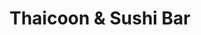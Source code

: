 ---
layout: place
title: Thaicoon & Sushi Bar
permalink: /georgia/marietta/thaicoon-sushi-bar.html
stateAbbr: GA
stateName: Georgia
cityName: Marietta
seo:
  type: restaurant
  links: null
place_id: ChIJjRlOFyUU9YgRnjX1IOy8Mg0
photos:
  - name: >-
      places/ChIJjRlOFyUU9YgRnjX1IOy8Mg0/photos/AeeoHcIjtLrFRZ_YheKUsZaz22zk1gJ2rn_GsHHQEHawBzU-5tyVAmH_T2hsLk3jAtG4e0e9e6FwTSrlTENfADXXQRmqHRgUdf_78vG8RlYVnkCqJGtB0oDUm8UVE_f6P9l_0d-eSYMN5MHExMtGUVoIlO6-UK4cRGaN8t5fylH8Aylo7zq9bE2boXnHOT88qwTG7KcHpwJAdJqFaek-HBgQtYDkXvyp9DqDz4Bj8tiPvPWFXr4I80fmoVOGOND-1tDA7uEHjS-NJB-yWmFj_RiTSkwV_op9gSwgUtGr_TWzTzbu5KnfFfc2rAf-pQGSLtjVfihv7duAXz_j7LFdqI2OyRMl-MnXewbZoK_VgMg9swSdwdxlfPRdBg9reZ_O9UdiJ14H6T0LneQ3-aqrKl_T1ed_ISMLcXGW0sZgzHhWwZE8PQ
    widthPx: 4032
    heightPx: 3024
    authorAttributions:
      - displayName: Scott Andrews
        uri: https://maps.google.com/maps/contrib/110452335640496502629
        photoUri: >-
          https://lh3.googleusercontent.com/a-/ALV-UjU7ln7jccLAE-piDH9GBO4O7Fa8KKHY0UiGGE_PKrGZrzjWelQm=s100-p-k-no-mo
    flagContentUri: >-
      https://www.google.com/local/imagery/report/?cb_client=maps_api_places.places_api&image_key=!1e10!2sCIHM0ogKEICAgMDwuam4CA&hl=en-US
    googleMapsUri: >-
      https://www.google.com/maps/place//data=!3m4!1e2!3m2!1sCIHM0ogKEICAgMDwuam4CA!2e10!4m2!3m1!1s0x88f51425174e198d:0xd32bcec20f5359e
  - name: >-
      places/ChIJjRlOFyUU9YgRnjX1IOy8Mg0/photos/AeeoHcKrnjmWQMwPPu8TCnqvkb-xk3GqI8Xd3wNV2WFtVR2fZrXPM5_xqfEIUkb8x4v7y7gWjnH7Sw87fh761fUEr20Ea09B0UStHPSL083KPQ5hM2Xb18H9wSzpH6pMPbpvUmvGLKgcw1vEarlLGzTntUag8dPqEzTLHaHgUiJcKFl3RzgBOmM2BgcghARTqVZ5LkFi-ZP-5GHOl1k2HiftQmJUW3I2llzBgI_C1vf2gw-kmO0Nu9e3_rroCSnVXysHLp9P4hGm5G2kYL3RlAF7JyOORlFR3-A-SlGr2q-GrXZkLmOQycGxE-OHqmFtvGvbMHUh4B9JrFS03m81L4sl0EGyvP0MIm9_4geyH-vFv_wRKNQuxY4tUgCbMGjwIcHk7bMCzoBn_u1hWc1rNfemT_QY6eFqnekPya8JMwNwrf0trs8
    widthPx: 4032
    heightPx: 1960
    authorAttributions:
      - displayName: SERGIO GILL
        uri: https://maps.google.com/maps/contrib/116059312331166613135
        photoUri: >-
          https://lh3.googleusercontent.com/a-/ALV-UjW54P1r37u3JTXAYuLNIy2T6Uh9xK2LC0RY8PrWLcUB-TgRh8BR=s100-p-k-no-mo
    flagContentUri: >-
      https://www.google.com/local/imagery/report/?cb_client=maps_api_places.places_api&image_key=!1e10!2sCIHM0ogKEICAgIC47uOvpgE&hl=en-US
    googleMapsUri: >-
      https://www.google.com/maps/place//data=!3m4!1e2!3m2!1sCIHM0ogKEICAgIC47uOvpgE!2e10!4m2!3m1!1s0x88f51425174e198d:0xd32bcec20f5359e
  - name: >-
      places/ChIJjRlOFyUU9YgRnjX1IOy8Mg0/photos/AeeoHcImv9fVBWeKqwbL2TxMTgw3V_BKW1ljp3eBh5MmKiPJjgwl_JkXusxk58tjdn4FISSW4cAtq3jzfTrJgoPJAmfdADEPe_fFE2YVRPgP3sYL1X7vlH9JDmFutqHWVBW7-mahETDzFOU0KzqxfJE0xUu8CqxSEmT3wLVK43Xi6zAgDmORhbxQt5x06ACJMMZXVOMi28bz_glPS9LCeUE_73gm42VmSQ3kb28LnZYt24UqnJzqHvtW54_LGjsF-Yx6DW9GbrRXlwQ5SxgQFXZSfQaVEA3gp_DXDi-MMWyhB62ddItovc9ugxKVHOlk3aGJ3ZnLS-k2lkx-CvOLKSZYJV-w7cHRObAkElYYBc6WOS_lZblqnBAOwnc5yggacLXMqJekNNboNlDsFGzuWM0xQr7e7i0HeslOecdDuL_tFzavZf5H
    widthPx: 4080
    heightPx: 3072
    authorAttributions:
      - displayName: Darrin Keaton
        uri: https://maps.google.com/maps/contrib/104668872333866680613
        photoUri: >-
          https://lh3.googleusercontent.com/a-/ALV-UjWUwyVMIG18LXCouemZaj5Evv7zbRqfZSCsqj6ofOKzNe3pxtJH=s100-p-k-no-mo
    flagContentUri: >-
      https://www.google.com/local/imagery/report/?cb_client=maps_api_places.places_api&image_key=!1e10!2sCIHM0ogKEICAgMDI86-h4QE&hl=en-US
    googleMapsUri: >-
      https://www.google.com/maps/place//data=!3m4!1e2!3m2!1sCIHM0ogKEICAgMDI86-h4QE!2e10!4m2!3m1!1s0x88f51425174e198d:0xd32bcec20f5359e
  - name: >-
      places/ChIJjRlOFyUU9YgRnjX1IOy8Mg0/photos/AeeoHcLnjBpMK9MiteTm6KrAmKeI3OpKiZ2X0NHrPbcWY4adzQociWhZNVXioLLv1xpVwa7_MF1lXRXUkKcApNzME25H2n6fVgPuh5_SJzmJcYVTamIqtPG72cr_mj-BxlPVfERmsonntUlEuK-2dQeNmwNf3Lk42tnKzXwtppG-OY1nffxVb6orpkWfrHpcQq6l2DXub-DWTNnUwlyOtyC70ayplWU64jsLKx7LpZ6eWtcEdtj0aRgGisO4uwDXo-_HO5jZo7scbYvpYvg0LnnR1kx7NaTOaOPi1RarZVLoJOqCwWYJgA9bz7hGyuEn2eVQR_aqPmkQyUhexyUywPRaaWVFUPOz114d5W6DOSfbfMXlQutKWPOCNFDqujdekY3m9P8zyzyI_5VZvZiHUHu_Uj56RCwt-OGrkGXKtg
    widthPx: 4800
    heightPx: 3600
    authorAttributions:
      - displayName: Scott Andrews
        uri: https://maps.google.com/maps/contrib/110452335640496502629
        photoUri: >-
          https://lh3.googleusercontent.com/a-/ALV-UjU7ln7jccLAE-piDH9GBO4O7Fa8KKHY0UiGGE_PKrGZrzjWelQm=s100-p-k-no-mo
    flagContentUri: >-
      https://www.google.com/local/imagery/report/?cb_client=maps_api_places.places_api&image_key=!1e10!2sCIHM0ogKEICAgMDwuam4mAE&hl=en-US
    googleMapsUri: >-
      https://www.google.com/maps/place//data=!3m4!1e2!3m2!1sCIHM0ogKEICAgMDwuam4mAE!2e10!4m2!3m1!1s0x88f51425174e198d:0xd32bcec20f5359e
  - name: >-
      places/ChIJjRlOFyUU9YgRnjX1IOy8Mg0/photos/AeeoHcIaa3Bs85vdIVh1_6qYF45zHHezgAo6ECAfkhTVwrdMKo0TPFApccS7ur1lQ06auWKCEV7nVSUJrihFIldOM3ouzE33rhTvl3pz-vAKfqa8hGhNS9VaICYRdNp8Fme3rUtpzr9cKseygZmUifaaj04Y2MlmFj86oVIYX4WqcFDDhqnTxOJquf2JluT9nUjOFHdwkqJgupnbpL4EXC1pw8dbQuiHI-mm5lhAFkraY6vszBrNjwf228YKLPDcOUKVqT3-6vXJYvzQKupQERo7bDuPcdknCY_eV4ofBOu8sH4I77FNO0AEOfetT-hgDHah76xc4lLYVO2h7x7kodX8mbabeULKX24XFuURBB1C_4TwW_ND1nTLhnnhrhHL7NUc5yE72I3mzqZ182af7XBg3lUvH-1x7FG_x69XGfe6zms_-HI
    widthPx: 4032
    heightPx: 3024
    authorAttributions:
      - displayName: Scott Andrews
        uri: https://maps.google.com/maps/contrib/110452335640496502629
        photoUri: >-
          https://lh3.googleusercontent.com/a-/ALV-UjU7ln7jccLAE-piDH9GBO4O7Fa8KKHY0UiGGE_PKrGZrzjWelQm=s100-p-k-no-mo
    flagContentUri: >-
      https://www.google.com/local/imagery/report/?cb_client=maps_api_places.places_api&image_key=!1e10!2sCIHM0ogKEICAgMDwuam4qAE&hl=en-US
    googleMapsUri: >-
      https://www.google.com/maps/place//data=!3m4!1e2!3m2!1sCIHM0ogKEICAgMDwuam4qAE!2e10!4m2!3m1!1s0x88f51425174e198d:0xd32bcec20f5359e
  - name: >-
      places/ChIJjRlOFyUU9YgRnjX1IOy8Mg0/photos/AeeoHcJCKyBfXlTCggSEMgv0jKzU8O1yzyoExEOLyBDYr2E21hcDM65jxjEYkiqL17am1TuFUUFFdmmReiZbbbtiorJLVFpllRmZzZyOQ4MRdcLq09sSfPkO6Vo4UOWHrAPGrnYUn2AVOuFxPkHUG6HIzvDlNWXnX8yZcc4sJ_gKb_tI9tgvGu8noI3TNlNP32WBNuYHfEwfy8B8LZKe7ZMKN_ANcynXk2Fmqj3SSWBkyfcSpf4iUU95O9MTIrThtD84Ln-uSz4V1rum2xY6HrJSsrcGdlEvD3GbnmmiAhq7KVvh2f6KER2g_ll8cCjHx71zMLb8IqDS9Kca17ctV8BVAq9w86k6v55GmdXnQbVqa8WjnmvVB4P82jSgYC4wHHinrICD4aKHJaSsNa14O9OqVSb3s4ywyxFL9ZUorUo0wTgvoPuk
    widthPx: 4000
    heightPx: 2252
    authorAttributions:
      - displayName: Seth Horne
        uri: https://maps.google.com/maps/contrib/113672779643669969760
        photoUri: >-
          https://lh3.googleusercontent.com/a-/ALV-UjXkxQ3X4cPYPi1C-EpXzEKzDc7wj0y9RDK9VNVVM4y9BOhtrzjz2Q=s100-p-k-no-mo
    flagContentUri: >-
      https://www.google.com/local/imagery/report/?cb_client=maps_api_places.places_api&image_key=!1e10!2sCIHM0ogKEICAgICj57uzzgE&hl=en-US
    googleMapsUri: >-
      https://www.google.com/maps/place//data=!3m4!1e2!3m2!1sCIHM0ogKEICAgICj57uzzgE!2e10!4m2!3m1!1s0x88f51425174e198d:0xd32bcec20f5359e
  - name: >-
      places/ChIJjRlOFyUU9YgRnjX1IOy8Mg0/photos/AeeoHcLsVZfgkG3uyYK5J_C1LfWnotxrJ8bf6lI0EjAt1r4b0_WJhrNOQYKzAmOWJR7OKq19rgzyE1yC2fvOZlj7AaralMOFfiJ31W1HFDKICGk9PS1uC655Gqa-Ff_at7fQTRF65OH_8nBxcc_s7IJO24yIsKSN1PgUDWVWDFi8v2aQr2-g-ufAVBR5YRoRJQOg2RdtvYYTy_xFFnVt3A7bT2goTBDLFtb46spvHljCxO5AaeskzA7pTIu4soJsAUf7p1ZtFHRBKWMyWo1Ivcx7UrB97L5kGZHhq3H8ZPF2W71iEv9_fkg0mZ_GCdY3OQiMa-IEfVTKCVMOOQm5V8nRmp_7_a4DhDhNUsl6XxH3XdB0OKM-x0Zp3tkl_cO8W8mr5fgaqWOFWxTxscavVwCRc52Bt371a0GtNrYBgQvzy78aKtWb
    widthPx: 4080
    heightPx: 3072
    authorAttributions:
      - displayName: Darrin Keaton
        uri: https://maps.google.com/maps/contrib/104668872333866680613
        photoUri: >-
          https://lh3.googleusercontent.com/a-/ALV-UjWUwyVMIG18LXCouemZaj5Evv7zbRqfZSCsqj6ofOKzNe3pxtJH=s100-p-k-no-mo
    flagContentUri: >-
      https://www.google.com/local/imagery/report/?cb_client=maps_api_places.places_api&image_key=!1e10!2sCIHM0ogKEICAgMDI86-hkQE&hl=en-US
    googleMapsUri: >-
      https://www.google.com/maps/place//data=!3m4!1e2!3m2!1sCIHM0ogKEICAgMDI86-hkQE!2e10!4m2!3m1!1s0x88f51425174e198d:0xd32bcec20f5359e
  - name: >-
      places/ChIJjRlOFyUU9YgRnjX1IOy8Mg0/photos/AeeoHcLLoF6b-lhDbs_fJDRKMpaH8CM36Vzt5lQctufjTOYllAvgxe_5ka00a0NxP53JIHaqkQVEZGL_u7Uo713Gvk42RSENKjxTjQ3-huMwa8BigvSjXI6ClaVLgXjL7o1B9XMyHBkihXFbnurm1MBjXcCoqlmYvqMSlQMfZrh5QhJDJi7jFWqMXEjUd1Yq0nYrhGthoWeLGOs9prKQ6k_nyKaUFuprRyekCdh-17tt-q3ZKdxwHTLmgiMs5N2n8WDVbRFvT7JPBhQzvljwAcNEMfMqmNG3-WDW-G2UcMVr5cYnW3oRVtb3xQqd-s_AdSWY1KmFkwYQYKFyqQEVqnHHbK6yMo4FenG5JSHyb2RivPam6eTMzJObU0xFsF6Lb63oWDxc6acCiudvRrmPkWKBF4kquhQKFXDffRJ39BL5fXU
    widthPx: 4000
    heightPx: 2252
    authorAttributions:
      - displayName: Seth Horne
        uri: https://maps.google.com/maps/contrib/113672779643669969760
        photoUri: >-
          https://lh3.googleusercontent.com/a-/ALV-UjXkxQ3X4cPYPi1C-EpXzEKzDc7wj0y9RDK9VNVVM4y9BOhtrzjz2Q=s100-p-k-no-mo
    flagContentUri: >-
      https://www.google.com/local/imagery/report/?cb_client=maps_api_places.places_api&image_key=!1e10!2sCIHM0ogKEICAgICj57uzTg&hl=en-US
    googleMapsUri: >-
      https://www.google.com/maps/place//data=!3m4!1e2!3m2!1sCIHM0ogKEICAgICj57uzTg!2e10!4m2!3m1!1s0x88f51425174e198d:0xd32bcec20f5359e
  - name: >-
      places/ChIJjRlOFyUU9YgRnjX1IOy8Mg0/photos/AeeoHcL2JgLs0mnkYlSEOSy4XTh1lT3aQQ-k-fENZH4Eq-WEvJg8v9M-vYQKaNsmdi_2N-PvmELoUBG0bst0ZV8nk5Mm5tAsBvJl-jzCkCrN7Jz_pZbswp98R9RMo9BqZhbvCWb9cpCakgYJXbbrfPnI-0hBaozBIlNaUvanATisGJn5hQTQRhKPJYQnye9g6Vs8jfLuUXCvmYkZqwPkFprq8X5l2gRisVP8BFPLCR7Z65f9dvbVOpZBUrmdRaCZo2721JX1AbySBccvZOpCB0aItGWVaPXLcAHhXU1Ku7zVKiM2TevbiHLlzitcPsUlLLBiSHVsFpUBLBPBD0y3ImWyl5NKw7AWEldn8kcYn1NwRnB-2qwklLKOyeASFbL9R5uUwnUKFNn_KRwtSL3fJUAZD7FrSs05oc8B79bmtwX3PgyUCjQD
    widthPx: 3000
    heightPx: 4000
    authorAttributions:
      - displayName: Yong Choi
        uri: https://maps.google.com/maps/contrib/114116588073861543473
        photoUri: >-
          https://lh3.googleusercontent.com/a-/ALV-UjWabE_CUDRHOGkmqahLlcObAx6i2yi2Hf4dsmOxnHkfaeRLdD909Q=s100-p-k-no-mo
    flagContentUri: >-
      https://www.google.com/local/imagery/report/?cb_client=maps_api_places.places_api&image_key=!1e10!2sCIHM0ogKEICAgIC1qNDvmwE&hl=en-US
    googleMapsUri: >-
      https://www.google.com/maps/place//data=!3m4!1e2!3m2!1sCIHM0ogKEICAgIC1qNDvmwE!2e10!4m2!3m1!1s0x88f51425174e198d:0xd32bcec20f5359e
  - name: >-
      places/ChIJjRlOFyUU9YgRnjX1IOy8Mg0/photos/AeeoHcKEfT-Hoff8dCqsxMgosm4z_BJHVBWojNPqfu-mpngqWHyEE-PTXptU7vvEmZZsou6jXCvR4bQyt_D-db1hqUGWqFYbFeRayJkAeyDtdwhvjTE1Wjp6LfQlTXaj_7YfUSfV5eO9siiPcr6RL1H5NxhsX0kxsP-CTkUsc5pU7aP80ADnoRzrqPSVb0s_vTqmhS3ylwHS--twskR9SDAeQ3dUxAYsljSBJ8oQ5fo-XVRzA6zUCwW1N6-urDUxBMOsFFlCmFC32OQEk3IrxgCRvi68dD89V6WhRsOaq302Wgur7keg8LEh7yP-yX1VddeMsXsvhF87ql2qAffYk0XXJwfIF21PwhgJrHlMjpR9aGc7J5WfaZNbXvNc-hnfDphIH-zuCnskG3hQKBIX8l6T79yZN1bDKuiK7LLPyTy4-MBuFNBO
    widthPx: 3024
    heightPx: 4032
    authorAttributions:
      - displayName: Frank Ribera
        uri: https://maps.google.com/maps/contrib/108624049284784374938
        photoUri: >-
          https://lh3.googleusercontent.com/a-/ALV-UjVa6nrMRsuSZgDUkLY2lUOp3cKJKMnZ4wHjHX7ek-UCN79nhiqfvQ=s100-p-k-no-mo
    flagContentUri: >-
      https://www.google.com/local/imagery/report/?cb_client=maps_api_places.places_api&image_key=!1e10!2sCIHM0ogKEICAgICGh7aItAE&hl=en-US
    googleMapsUri: >-
      https://www.google.com/maps/place//data=!3m4!1e2!3m2!1sCIHM0ogKEICAgICGh7aItAE!2e10!4m2!3m1!1s0x88f51425174e198d:0xd32bcec20f5359e
address: 34 Mill St, Marietta, GA 30060, USA
street: 34 Mill St
city: Marietta
state: GA
zip: '30060'
country: USA
neighborhood: null
latitude: '33.953508'
longitude: '-84.550931'
accessibility_options:
  wheelchairAccessibleParking: true
  wheelchairAccessibleEntrance: true
  wheelchairAccessibleRestroom: true
  wheelchairAccessibleSeating: true
business_status: OPERATIONAL
name: Thaicoon & Sushi Bar
google_maps_links:
  directionsUri: >-
    https://www.google.com/maps/dir//''/data=!4m7!4m6!1m1!4e2!1m2!1m1!1s0x88f51425174e198d:0xd32bcec20f5359e!3e0
  placeUri: https://maps.google.com/?cid=951030193679840670
  writeAReviewUri: >-
    https://www.google.com/maps/place//data=!4m3!3m2!1s0x88f51425174e198d:0xd32bcec20f5359e!12e1
  reviewsUri: >-
    https://www.google.com/maps/place//data=!4m4!3m3!1s0x88f51425174e198d:0xd32bcec20f5359e!9m1!1b1
  photosUri: >-
    https://www.google.com/maps/place//data=!4m3!3m2!1s0x88f51425174e198d:0xd32bcec20f5359e!10e5
primary_type: Asian Restaurant
opening_hours:
  regular: null
  current: null
secondary_opening_hours:
  regular:
    weekdayDescriptions: null
    type: null
  current:
    weekdayDescriptions: null
    type: null
phone: null
price_level: null
price_range: null
rating: null
rating_count: 0
website: null
description: >-
  Discover Thaicoon & Sushi Bar in Marietta, GA$$$Thaicoon & Sushi Bar in
  Marietta, GA, stands out as a welcoming Asian restaurant blending fresh sushi
  options with flavorful Thai-inspired dishes in a relaxed environment. Guests
  can enjoy a variety of expertly prepared rolls and specialties that highlight
  the best of Japanese and Thai cuisine, making it a go-to spot for those
  exploring sushi restaurants nearby. The casual setting is enhanced by
  thoughtful accessibility features, ensuring a comfortable visit for everyone.
  Additionally, the vibrant atmosphere captured in shared photos adds to the
  appeal, perfect for casual outings or quick meals. Whether you're seeking
  top-rated sushi or simply great Asian flavors close to home, this spot
  delivers a satisfying experience.
generative_summary: >-
  Discover Thaicoon & Sushi Bar in Marietta, GA$$$Thaicoon & Sushi Bar in
  Marietta, GA, stands out as a welcoming Asian restaurant blending fresh sushi
  options with flavorful Thai-inspired dishes in a relaxed environment. Guests
  can enjoy a variety of expertly prepared rolls and specialties that highlight
  the best of Japanese and Thai cuisine, making it a go-to spot for those
  exploring sushi restaurants nearby. The casual setting is enhanced by
  thoughtful accessibility features, ensuring a comfortable visit for everyone.
  Additionally, the vibrant atmosphere captured in shared photos adds to the
  appeal, perfect for casual outings or quick meals. Whether you're seeking
  top-rated sushi or simply great Asian flavors close to home, this spot
  delivers a satisfying experience.
generative_disclosure: Summarized by AI using the Grok-3-Mini model.
reviews: null
review_summary: >-
  What Customers Are Saying$$$Folks often praise the tasty sushi selections at
  this Asian eatery, with standout rolls and Thai favorites like flavorful
  curries and spring rolls making meals memorable. Service stands out as
  friendly and attentive, helping create a welcoming vibe that keeps diners
  coming back. Many appreciate the comfortable and cool atmosphere, ideal for
  unwinding over a casual lunch or dinner. Overall, it's a solid choice for
  anyone craving reliable Asian dishes, with positive notes on the variety that
  honestly hits the mark for fresh and enjoyable flavors. If you're on the hunt
  for great sushi places nearby, this one tends to deliver a consistently
  pleasant experience without any major letdowns.
review_disclosure: Summarized by AI using the Grok-3-Mini model.
parking_options: null
payment_options: null
allow_dogs: null
curbside_pickup: null
delivery: null
dine_in: null
good_for_children: null
good_for_groups: null
good_for_sports: null
live_music: null
menu_for_children: null
outdoor_seating: null
reservable: null
restroom: null
serves_beer: null
serves_breakfast: null
serves_brunch: null
serves_cocktails: null
serves_coffee: null
serves_dinner: null
serves_dessert: null
serves_lunch: null
serves_vegetarian_food: null
serves_wine: null
takeout: null
update_category: pro
places_description: null

---